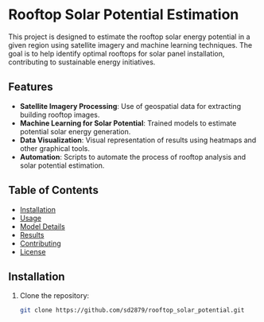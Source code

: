 # Rooftop Solar Potential Estimation

This project is designed to estimate the rooftop solar energy potential in a given region using satellite imagery and machine learning techniques. The goal is to help identify optimal rooftops for solar panel installation, contributing to sustainable energy initiatives.

## Features

- **Satellite Imagery Processing**: Use of geospatial data for extracting building rooftop images.
- **Machine Learning for Solar Potential**: Trained models to estimate potential solar energy generation.
- **Data Visualization**: Visual representation of results using heatmaps and other graphical tools.
- **Automation**: Scripts to automate the process of rooftop analysis and solar potential estimation.

## Table of Contents

- [Installation](#installation)
- [Usage](#usage)
- [Model Details](#model-details)
- [Results](#results)
- [Contributing](#contributing)
- [License](#license)

## Installation

1. Clone the repository:

   ```bash
   git clone https://github.com/sd2879/rooftop_solar_potential.git
